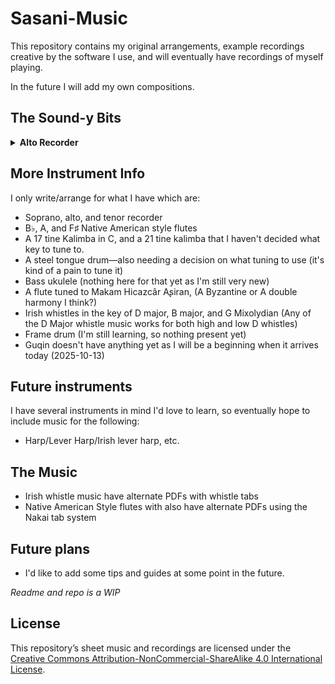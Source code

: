 # Sasani-Music

This repository contains my original arrangements, example recordings creative by the software I use, and will eventually have recordings of myself playing.

In the future I will add my own compositions.

## The Sound-y Bits
<details>
  <summary><b>Alto Recorder</b></summary>
  <p><details>
    <summary><i>● Baroque, Classical, &c.</i></summary>
    ○ Arioso (J.S. Bach, Alto Recorder, arr. Sasani)
    <p><a href="Recorder (Alto)/Baroque, Classical, etc/Arioso (JS Bach, Alto Recorder, arr by Sasani).pdf">PDF Sheet</a> || 
    <a href="Recorder (Alto)/Baroque, Classical, etc/Arioso (JS Bach, Alto Recorder, arr by Sasani).mp3">Download MP3</a>
  </p></details>
</details>


## More Instrument Info
I only write/arrange for what I have which are:
* Soprano, alto, and tenor recorder
* B♭, A, and F♯ Native American style flutes
* A 17 tine Kalimba in C, and a 21 tine kalimba that I haven't decided what key to tune to.
* A steel tongue drum—also needing a decision on what tuning to use (it's kind of a pain to tune it)
* Bass ukulele (nothing here for that yet as I'm still very new)
* A flute tuned to Makam Hicazcâr Aʂiran, (A Byzantine or A double harmony I think?)
* Irish whistles in the key of D major, B major, and G Mixolydian (Any of the D Major whistle music works for both high and low D whistles)
* Frame drum (I'm still learning, so nothing present yet)
* Guqin doesn't have anything yet as I will be a beginning when it arrives today (2025-10-13)

## Future instruments
I have several instruments in mind I'd love to learn, so eventually hope to include music for the following:
* Harp/Lever Harp/Irish lever harp, etc.

## The Music
* Irish whistle music have alternate PDFs with whistle tabs
* Native American Style flutes with also have alternate PDFs using the Nakai tab system

## Future plans
* I'd like to add some tips and guides at some point in the future.

*Readme and repo is a WIP*

## License
This repository’s sheet music and recordings are licensed under the  
[Creative Commons Attribution-NonCommercial-ShareAlike 4.0 International License](https://creativecommons.org/licenses/by-nc-sa/4.0/).